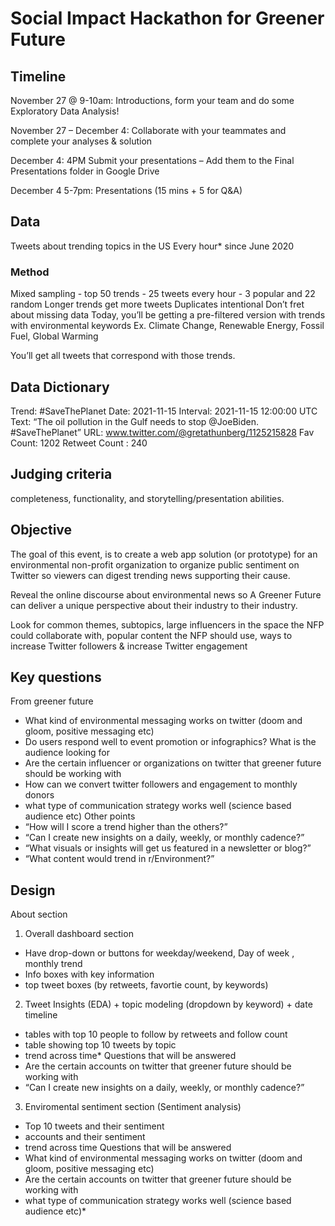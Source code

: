 # Social Impact Hackathon for Greener Future

## Timeline
November 27 @ 9-10am: Introductions, form your team and do some Exploratory Data Analysis!

November 27 – December 4: Collaborate with your teammates and complete your analyses & solution

December 4: 4PM
Submit your presentations – Add them to the Final Presentations folder in Google Drive

December 4 5-7pm: Presentations (15 mins + 5 for Q&A)

## Data
Tweets about trending topics in the US 
Every hour* since June 2020

### Method
Mixed sampling - top 50 trends - 25 tweets every hour - 3 popular and 22 random
Longer trends get more tweets
Duplicates intentional
Don’t fret about missing data
Today, you’ll be getting a pre-filtered version with trends with environmental keywords
Ex. Climate Change, Renewable Energy, Fossil Fuel, Global Warming

You’ll get all tweets that correspond with those trends.

## Data Dictionary
Trend: #SaveThePlanet
Date: 2021-11-15
Interval: 2021-11-15 12:00:00 UTC
Text: “The oil pollution in the Gulf needs to stop @JoeBiden. #SaveThePlanet”
URL: www.twitter.com/@gretathunberg/1125215828
Fav Count: 1202
Retweet Count : 240

## Judging criteria
completeness, functionality, and storytelling/presentation abilities.

## Objective
The goal of this event, is to create a web app solution (or prototype) for an environmental non-profit organization to organize public sentiment on Twitter so viewers can digest trending news supporting their cause.

Reveal the online discourse about environmental news so A Greener Future can deliver a unique perspective about their industry to their industry.

Look for common themes, subtopics, large influencers in the space the NFP could collaborate with, popular content the NFP should use, ways to increase Twitter followers & increase Twitter engagement

## Key questions
From greener future
- What kind of environmental messaging works on twitter (doom and gloom, positive messaging etc)
- Do users respond well to event promotion or infographics? What is the audience looking for
- Are the certain influencer or organizations on twitter that greener future should be working with
- How can we convert twitter followers and engagement to monthly donors
- what type of communication strategy works well (science based audience etc)
Other points
- “How will I score a trend higher than the others?”
- “Can I create new insights on a daily, weekly, or monthly cadence?”
- “What visuals or insights will get us featured in a newsletter or blog?”
- “What content would trend in r/Environment?”


## Design
About section

1) Overall dashboard section
- Have drop-down or buttons for weekday/weekend, Day of week , monthly trend
- Info boxes with key information
- top tweet boxes (by retweets, favortie count, by keywords)

2) Tweet Insights (EDA) + topic modeling
(dropdown by keyword) + date timeline
- tables with top 10 people to follow by retweets and follow count
- table showing top 10 tweets by topic
- trend across time* 
Questions that will be answered
- Are the certain accounts on twitter that greener future should be working with
- “Can I create new insights on a daily, weekly, or monthly cadence?”


3) Enviromental sentiment section (Sentiment analysis)
- Top 10 tweets and their sentiment
- accounts and their sentiment
- trend across time
Questions that will be answered
- What kind of environmental messaging works on twitter (doom and gloom, positive messaging etc)
- Are the certain accounts on twitter that greener future should be working with
- what type of communication strategy works well (science based audience etc)*